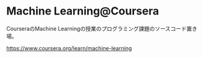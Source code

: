 Machine Learning@Coursera
=====

CourseraのMachine Learningの授業のプログラミング課題のソースコード置き場。

https://www.coursera.org/learn/machine-learning